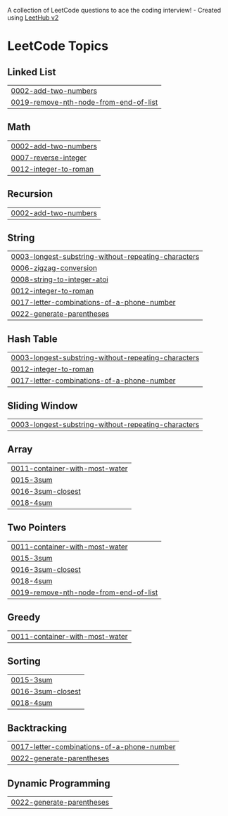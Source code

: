A collection of LeetCode questions to ace the coding interview! - Created using [LeetHub v2](https://github.com/arunbhardwaj/LeetHub-2.0)
<!---LeetCode Topics Start-->
# LeetCode Topics
## Linked List
|  |
| ------- |
| [0002-add-two-numbers](https://github.com/suhyeon10/leetcode/tree/master/0002-add-two-numbers) |
| [0019-remove-nth-node-from-end-of-list](https://github.com/suhyeon10/leetcode/tree/master/0019-remove-nth-node-from-end-of-list) |
## Math
|  |
| ------- |
| [0002-add-two-numbers](https://github.com/suhyeon10/leetcode/tree/master/0002-add-two-numbers) |
| [0007-reverse-integer](https://github.com/suhyeon10/leetcode/tree/master/0007-reverse-integer) |
| [0012-integer-to-roman](https://github.com/suhyeon10/leetcode/tree/master/0012-integer-to-roman) |
## Recursion
|  |
| ------- |
| [0002-add-two-numbers](https://github.com/suhyeon10/leetcode/tree/master/0002-add-two-numbers) |
## String
|  |
| ------- |
| [0003-longest-substring-without-repeating-characters](https://github.com/suhyeon10/leetcode/tree/master/0003-longest-substring-without-repeating-characters) |
| [0006-zigzag-conversion](https://github.com/suhyeon10/leetcode/tree/master/0006-zigzag-conversion) |
| [0008-string-to-integer-atoi](https://github.com/suhyeon10/leetcode/tree/master/0008-string-to-integer-atoi) |
| [0012-integer-to-roman](https://github.com/suhyeon10/leetcode/tree/master/0012-integer-to-roman) |
| [0017-letter-combinations-of-a-phone-number](https://github.com/suhyeon10/leetcode/tree/master/0017-letter-combinations-of-a-phone-number) |
| [0022-generate-parentheses](https://github.com/suhyeon10/leetcode/tree/master/0022-generate-parentheses) |
## Hash Table
|  |
| ------- |
| [0003-longest-substring-without-repeating-characters](https://github.com/suhyeon10/leetcode/tree/master/0003-longest-substring-without-repeating-characters) |
| [0012-integer-to-roman](https://github.com/suhyeon10/leetcode/tree/master/0012-integer-to-roman) |
| [0017-letter-combinations-of-a-phone-number](https://github.com/suhyeon10/leetcode/tree/master/0017-letter-combinations-of-a-phone-number) |
## Sliding Window
|  |
| ------- |
| [0003-longest-substring-without-repeating-characters](https://github.com/suhyeon10/leetcode/tree/master/0003-longest-substring-without-repeating-characters) |
## Array
|  |
| ------- |
| [0011-container-with-most-water](https://github.com/suhyeon10/leetcode/tree/master/0011-container-with-most-water) |
| [0015-3sum](https://github.com/suhyeon10/leetcode/tree/master/0015-3sum) |
| [0016-3sum-closest](https://github.com/suhyeon10/leetcode/tree/master/0016-3sum-closest) |
| [0018-4sum](https://github.com/suhyeon10/leetcode/tree/master/0018-4sum) |
## Two Pointers
|  |
| ------- |
| [0011-container-with-most-water](https://github.com/suhyeon10/leetcode/tree/master/0011-container-with-most-water) |
| [0015-3sum](https://github.com/suhyeon10/leetcode/tree/master/0015-3sum) |
| [0016-3sum-closest](https://github.com/suhyeon10/leetcode/tree/master/0016-3sum-closest) |
| [0018-4sum](https://github.com/suhyeon10/leetcode/tree/master/0018-4sum) |
| [0019-remove-nth-node-from-end-of-list](https://github.com/suhyeon10/leetcode/tree/master/0019-remove-nth-node-from-end-of-list) |
## Greedy
|  |
| ------- |
| [0011-container-with-most-water](https://github.com/suhyeon10/leetcode/tree/master/0011-container-with-most-water) |
## Sorting
|  |
| ------- |
| [0015-3sum](https://github.com/suhyeon10/leetcode/tree/master/0015-3sum) |
| [0016-3sum-closest](https://github.com/suhyeon10/leetcode/tree/master/0016-3sum-closest) |
| [0018-4sum](https://github.com/suhyeon10/leetcode/tree/master/0018-4sum) |
## Backtracking
|  |
| ------- |
| [0017-letter-combinations-of-a-phone-number](https://github.com/suhyeon10/leetcode/tree/master/0017-letter-combinations-of-a-phone-number) |
| [0022-generate-parentheses](https://github.com/suhyeon10/leetcode/tree/master/0022-generate-parentheses) |
## Dynamic Programming
|  |
| ------- |
| [0022-generate-parentheses](https://github.com/suhyeon10/leetcode/tree/master/0022-generate-parentheses) |
<!---LeetCode Topics End-->